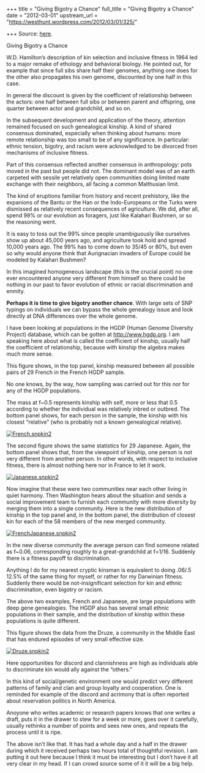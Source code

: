 +++
title = "Giving Bigotry a Chance"
full_title = "Giving Bigotry a Chance"
date = "2012-03-01"
upstream_url = "https://westhunt.wordpress.com/2012/03/01/325/"

+++
Source: [here](https://westhunt.wordpress.com/2012/03/01/325/).

Giving Bigotry a Chance

W.D. Hamilton’s description of kin selection and inclusive fitness in
1964 led to a major remake of ethology and behavioral biology. He
pointed out, for example that since full sibs share half their genomes,
anything one does for the other also propagates his own genome,
discounted by one half in this case.

In general the discount is given by the coefficient of relationship
between the actors: one half between full sibs or between parent and
offspring, one quarter between actor and grandchild, and so on.

In the subsequent development and application of the theory, attention
remained focused on such genealogical kinship. A kind of shared
consensus dominated, especially when thinking about humans: more remote
relationship was too small to be of any significance. In particular:
ethnic tension, bigotry, and racism were acknowledged to be divorced
from mechanisms of inclusive fitness.

Part of this consensus reflected another consensus in anthropology: pots
moved in the past but people did not. The dominant model was of an earth
carpeted with sessile yet relatively open communities doing limited mate
exchange with their neighbors, all facing a common Malthusian limit.

The kind of eruptions familiar from history and recent prehistory, like
the expanions of the Bantu or the Han or the Indo-Europeans or the Turks
were dismissed as relatively recent consequences of agriculture. We did,
after all, spend 99% or our evolution as foragers, just like Kalahari
Bushmen, or so the reasoning went.

It is easy to toss out the 99% since people unambiguously like ourselves
show up about 45,000 years ago, and agriculture took hold and spread
10,000 years ago. The 99% has to come down to 35/45 or 80%, but even so
why would anyone think that Aurignacian invaders of Europe could be
modeled by Kalahari Bushmen?

In this imagined homogeneous landscape (this is the crucial point) no
one ever encountered anyone very different from himself so there could
be nothing in our past to favor evolution of ethnic or racial
discrimination and enmity.

**Perhaps it is time to give bigotry another chance**. With large sets
of SNP typings on individuals we can bypass the whole genealogy issue
and look directly at DNA differences over the whole genome.

I have been looking at populations in the HGDP (Human Genome Diversity
Project) database, which can be gotten at <http://www.hgdp.org>. I am
speaking here about what is called the coefficient of kinship, usually
half the coefficient of relationship, because with kinship the algebra
makes much more sense.

This figure shows, in the top panel, kinship measured between all
possible pairs of 29 French in the French HGDP sample.

No one knows, by the way, how sampling was carried out for this nor for
any of the HGDP populations.

The mass at f\~0.5 represents kinship with self, more or less that 0.5
according to whether the individual was relatively inbred or outbred.
The bottom panel shows, for each person in the sample, the kinship with
his closest “relative” (who is probably not a known genealogical
relative).

[![](https://westhunt.files.wordpress.com/2012/03/french-snpkin2.png?w=640&h=480 "French.snpkin2")](https://westhunt.files.wordpress.com/2012/03/french-snpkin2.png)

The second figure shows the same statistics for 29 Japanese. Again, the
bottom panel shows that, from the viewpoint of kinship, one person is
not very different from another person. In other words, with respect to
inclusive fitness, there is almost nothing here nor in France to let it
work.

[![](https://westhunt.files.wordpress.com/2012/03/japanese-snpkin2.png?w=640&h=480 "Japanese.snpkin2")](https://westhunt.files.wordpress.com/2012/03/japanese-snpkin2.png)

Now imagine that these were two communities near each other living in
quiet harmony. Then Washington hears about the situation and sends a
social improvement team to furnish each community with more diversity by
merging them into a single community. Here is the new distribution of
kinship in the top panel and, in the bottom panel, the distribution of
closest kin for each of the 58 members of the new merged community.

[![](https://westhunt.files.wordpress.com/2012/03/frenchjapanese-snpkin2.png?w=640&h=480 "FrenchJapanese.snpkin2")](https://westhunt.files.wordpress.com/2012/03/frenchjapanese-snpkin2.png)

In the new diverse community the average person can find someone related
as f\~0.06, corresponding roughly to a great-grandchild at f=1/16.
Suddenly there is a fitness payoff to discrimination.

Anything I do for my nearest cryptic kinsman is equivalent to doing
.06/.5 12.5% of the same thing for myself, or rather for my Darwinian
fitness. Suddenly there would be not-insignificant selection for kin and
ethnic discrimination, even bigotry or racism.

The above two examples, French and Japanese, are large populations with
deep gene genealogies. The HGDP also has several small ethnic
populations in their sample, and the distribution of kinship within
these populations is quite different.

This figure shows the data from the Druze, a community in the Middle
East that has endured episodes of very small effective size.

[![](https://westhunt.files.wordpress.com/2012/03/druze-snpkin2.png?w=640&h=480 "Druze.snpkin2")](https://westhunt.files.wordpress.com/2012/03/druze-snpkin2.png)

Here opportunities for discord and clannishness are high as individuals
able to discriminate kin would ally against the “others.”

In this kind of social/genetic environment one would predict very
different patterns of family and clan and group loyalty and cooperation.
One is reminded for example of the discord and acrimony that is often
reported about reservation politics in North America.

Anoyone who writes academic or research papers knows that one writes a
draft, puts it in the drawer to stew for a week or more, goes over it
carefully, usually rethinks a number of points and sees new ones, and
repeats the process until it is ripe.

The above isn’t like that. It has had a whole day and a half in the
drawer during which it received perhaps two hours total of thoughtful
revision. I am putting it out here because I think it must be
interesting but I don’t have it all very clear in my head. If I can
crowd source some of it it will be a big help.

